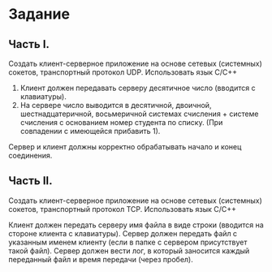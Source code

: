 # Задание

## Часть I.
Создать клиент-серверное приложение на основе сетевых (системных) сокетов, транспортный протокол UDP. Использовать язык С/C++

1. Клиент должен передавать серверу десятичное число (вводится с клавиатуры).
2. На сервере число выводится в десятичной, двоичной, шестнадцатеричной, восьмеричной системах счисления + системе счисления с основанием номер студента по списку. (При совпадении с имеющейся прибавить 1).

Сервер и клиент должны корректно обрабатывать начало и конец соединения.

## Часть II.
Создать клиент-серверное приложение на основе сетевых (системных) сокетов, транспортный протокол TCP. Использовать язык С/C++

Клиент должен передать серверу имя файла в виде строки (вводится на стороне клиента с клавиатуры). Сервер должен передать файл с указанным именем клиенту (если в папке с сервером присутствует такой файл). Сервер должен вести лог, в который заносится каждый переданный файл и время передачи (через пробел).
